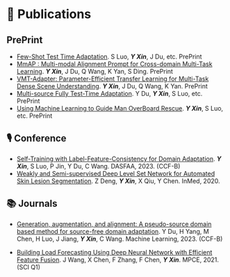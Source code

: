 # 📝 Publications 
## PrePrint
- [Few-Shot Test Time Adaptation](). S Luo, ***Y Xin***, J Du, etc. PrePrint
- [MmAP : Multi-modal Alignment Prompt for Cross-domain Multi-Task Learning](). ***Y Xin***, J Du, Q Wang, K Yan, S Ding. PrePrint
- [VMT-Adapter: Parameter-Efficient Transfer Learning for Multi-Task Dense Scene Understanding](). ***Y Xin***, J Du, Q Wang, K Yan. PrePrint
- [Multi-source Fully Test-Time Adaptation](). Y Du, ***Y Xin***, S Luo, etc. PrePrint
- [Using Machine Learning to Guide Man OverBoard Rescue](). ***Y Xin***, S Luo, etc. PrePrint

## 🎙 Conference
- [Self-Training with Label-Feature-Consistency for Domain Adaptation](https://link.springer.com/chapter/10.1007/978-3-031-30678-5_7). ***Y Xin***, S Luo, P Jin, Y Du, C Wang. DASFAA, 2023. (CCF-B)
- [Weakly and Semi-supervised Deep Level Set Network for Automated Skin Lesion Segmentation](https://link.springer.com/chapter/10.1007/978-981-15-5852-8_14). Z Deng, ***Y Xin***, X Qiu, Y Chen. InMed, 2020.

## 📚 Journals
- [Generation, augmentation, and alignment: A pseudo-source domain based method for source-free domain adaptation](). Y Du, H Yang, M Chen, H Luo, J Jiang, ***Y Xin***, C Wang. Machine Learning, 2023. (CCF-B)

- [Building Load Forecasting Using Deep Neural Network with Efficient Feature Fusion](https://ieeexplore.ieee.org/abstract/document/9319813). J Wang, X Chen, F Zhang, F Chen, ***Y Xin***. MPCE, 2021. (SCI Q1)

